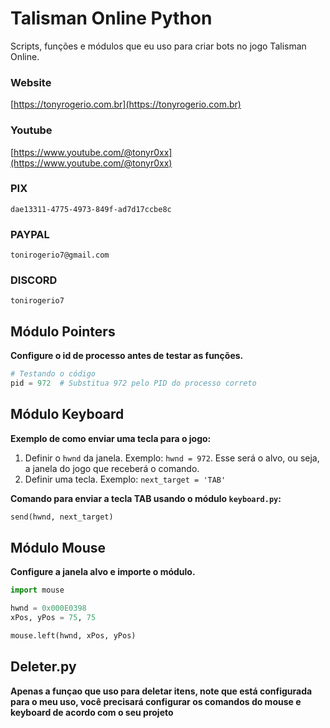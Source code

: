 # Talisman Online Python

Scripts, funções e módulos que eu uso para criar bots no jogo Talisman Online.

### Website
[https://tonyrogerio.com.br](https://tonyrogerio.com.br)

### Youtube
[https://www.youtube.com/@tonyr0xx](https://www.youtube.com/@tonyr0xx)

### PIX
`dae13311-4775-4973-849f-ad7d17ccbe8c`

### PAYPAL
`tonirogerio7@gmail.com`

### DISCORD
`tonirogerio7`

## Módulo Pointers

**Configure o id de processo antes de testar as funções.**

```python
# Testando o código
pid = 972  # Substitua 972 pelo PID do processo correto
```

## Módulo Keyboard

**Exemplo de como enviar uma tecla para o jogo:**

1. Definir o `hwnd` da janela. Exemplo: `hwnd = 972`. Esse será o alvo, ou seja, a janela do jogo que receberá o comando.
2. Definir uma tecla. Exemplo: `next_target = 'TAB'`

**Comando para enviar a tecla TAB usando o módulo `keyboard.py`:**
```python
send(hwnd, next_target)
```
## Módulo Mouse

**Configure a janela alvo e importe o módulo.**
```python
import mouse

hwnd = 0x000E0398
xPos, yPos = 75, 75

mouse.left(hwnd, xPos, yPos)
```

## Deleter.py

**Apenas a funçao que uso para deletar itens, note que está configurada para o meu uso, você precisará configurar os comandos
do mouse e keyboard de acordo com o seu projeto**


